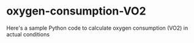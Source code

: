 # oxygen-consumption-VO2
Here's a sample Python code to calculate oxygen consumption (VO2) in actual conditions
